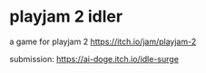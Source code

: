 # playjam 2 idler
a game for playjam 2 https://itch.io/jam/playjam-2

submission: https://ai-doge.itch.io/idle-surge
